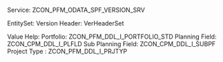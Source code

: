 Service:
ZCON_PFM_ODATA_SPF_VERSION_SRV

EntitySet:
Version Header: VerHeaderSet

Value Help:
Portfolio: ZCON_PFM_DDL_I_PORTFOLIO_STD
Planning Field: ZCON_CPM_DDL_I_PLFLD
Sub Planning Field: ZCON_CPM_DDL_I_SUBPF
Project Type : ZCON_PFM_DDL_I_PRJTYP


